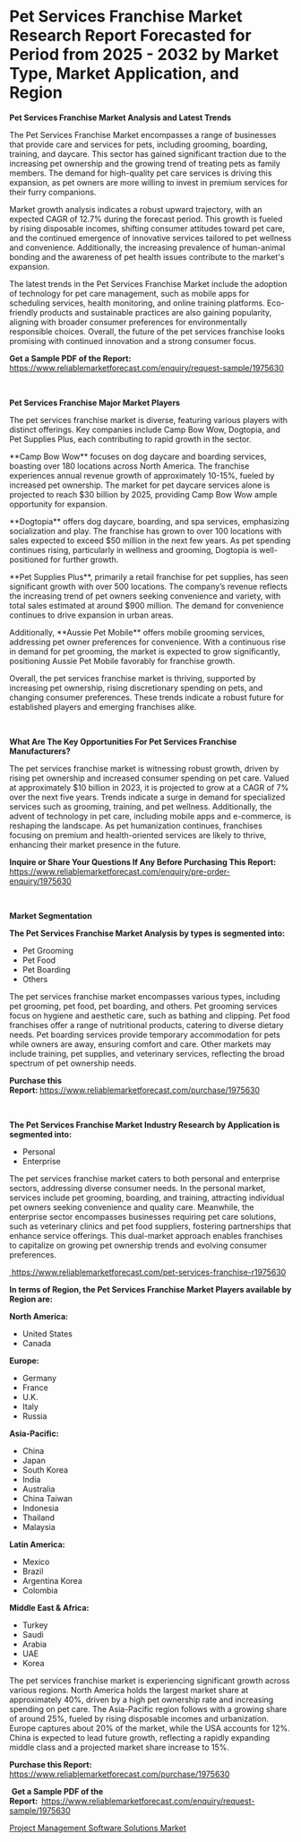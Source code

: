 <p><h1>Pet Services Franchise Market Research Report Forecasted for Period from 2025 -  2032 by Market Type, Market Application, and Region</h1></p><p><strong>Pet Services Franchise Market Analysis and Latest Trends</strong></p>
<p><p>The Pet Services Franchise Market encompasses a range of businesses that provide care and services for pets, including grooming, boarding, training, and daycare. This sector has gained significant traction due to the increasing pet ownership and the growing trend of treating pets as family members. The demand for high-quality pet care services is driving this expansion, as pet owners are more willing to invest in premium services for their furry companions.</p><p>Market growth analysis indicates a robust upward trajectory, with an expected CAGR of 12.7% during the forecast period. This growth is fueled by rising disposable incomes, shifting consumer attitudes toward pet care, and the continued emergence of innovative services tailored to pet wellness and convenience. Additionally, the increasing prevalence of human-animal bonding and the awareness of pet health issues contribute to the market's expansion.</p><p>The latest trends in the Pet Services Franchise Market include the adoption of technology for pet care management, such as mobile apps for scheduling services, health monitoring, and online training platforms. Eco-friendly products and sustainable practices are also gaining popularity, aligning with broader consumer preferences for environmentally responsible choices. Overall, the future of the pet services franchise looks promising with continued innovation and a strong consumer focus.</p></p>
<p><strong>Get a Sample PDF of the Report:&nbsp;</strong> <a href="https://www.reliablemarketforecast.com/enquiry/request-sample/1975630?utm_campaign=2810&utm_medium=2&utm_source=Github&utm_content=ia&utm_term=10032025&utm_id=pet-services-franchise">https://www.reliablemarketforecast.com/enquiry/request-sample/1975630</a></p>
<p>&nbsp;</p>
<p><strong>Pet Services Franchise Major Market Players</strong></p>
<p><p>The pet services franchise market is diverse, featuring various players with distinct offerings. Key companies include Camp Bow Wow, Dogtopia, and Pet Supplies Plus, each contributing to rapid growth in the sector.</p><p>**Camp Bow Wow** focuses on dog daycare and boarding services, boasting over 180 locations across North America. The franchise experiences annual revenue growth of approximately 10-15%, fueled by increased pet ownership. The market for pet daycare services alone is projected to reach $30 billion by 2025, providing Camp Bow Wow ample opportunity for expansion.</p><p>**Dogtopia** offers dog daycare, boarding, and spa services, emphasizing socialization and play. The franchise has grown to over 100 locations with sales expected to exceed $50 million in the next few years. As pet spending continues rising, particularly in wellness and grooming, Dogtopia is well-positioned for further growth.</p><p>**Pet Supplies Plus**, primarily a retail franchise for pet supplies, has seen significant growth with over 500 locations. The company’s revenue reflects the increasing trend of pet owners seeking convenience and variety, with total sales estimated at around $900 million. The demand for convenience continues to drive expansion in urban areas.</p><p>Additionally, **Aussie Pet Mobile** offers mobile grooming services, addressing pet owner preferences for convenience. With a continuous rise in demand for pet grooming, the market is expected to grow significantly, positioning Aussie Pet Mobile favorably for franchise growth.</p><p>Overall, the pet services franchise market is thriving, supported by increasing pet ownership, rising discretionary spending on pets, and changing consumer preferences. These trends indicate a robust future for established players and emerging franchises alike.</p></p>
<p>&nbsp;</p>
<p><strong>What Are The Key Opportunities For Pet Services Franchise Manufacturers?</strong></p>
<p><p>The pet services franchise market is witnessing robust growth, driven by rising pet ownership and increased consumer spending on pet care. Valued at approximately $10 billion in 2023, it is projected to grow at a CAGR of 7% over the next five years. Trends indicate a surge in demand for specialized services such as grooming, training, and pet wellness. Additionally, the advent of technology in pet care, including mobile apps and e-commerce, is reshaping the landscape. As pet humanization continues, franchises focusing on premium and health-oriented services are likely to thrive, enhancing their market presence in the future.</p></p>
<p><strong>Inquire or Share Your Questions If Any Before Purchasing This Report:</strong> <a href="https://www.reliablemarketforecast.com/enquiry/pre-order-enquiry/1975630?utm_campaign=2810&utm_medium=2&utm_source=Github&utm_content=ia&utm_term=10032025&utm_id=pet-services-franchise">https://www.reliablemarketforecast.com/enquiry/pre-order-enquiry/1975630</a></p>
<p>&nbsp;</p>
<p><strong>Market Segmentation</strong></p>
<p><strong>The Pet Services Franchise Market Analysis by types is segmented into:</strong></p>
<p><ul><li>Pet Grooming</li><li>Pet Food</li><li>Pet Boarding</li><li>Others</li></ul></p>
<p><p>The pet services franchise market encompasses various types, including pet grooming, pet food, pet boarding, and others. Pet grooming services focus on hygiene and aesthetic care, such as bathing and clipping. Pet food franchises offer a range of nutritional products, catering to diverse dietary needs. Pet boarding services provide temporary accommodation for pets while owners are away, ensuring comfort and care. Other markets may include training, pet supplies, and veterinary services, reflecting the broad spectrum of pet ownership needs.</p></p>
<p><strong>Purchase this Report:&nbsp;</strong><a href="https://www.reliablemarketforecast.com/purchase/1975630?utm_campaign=2810&utm_medium=2&utm_source=Github&utm_content=ia&utm_term=10032025&utm_id=pet-services-franchise">https://www.reliablemarketforecast.com/purchase/1975630</a></p>
<p>&nbsp;</p>
<p><strong>The Pet Services Franchise Market Industry Research by Application is segmented into:</strong></p>
<p><ul><li>Personal</li><li>Enterprise</li></ul></p>
<p><p>The pet services franchise market caters to both personal and enterprise sectors, addressing diverse consumer needs. In the personal market, services include pet grooming, boarding, and training, attracting individual pet owners seeking convenience and quality care. Meanwhile, the enterprise sector encompasses businesses requiring pet care solutions, such as veterinary clinics and pet food suppliers, fostering partnerships that enhance service offerings. This dual-market approach enables franchises to capitalize on growing pet ownership trends and evolving consumer preferences.</p></p>
<p><a href="https://www.reliablemarketforecast.com/pet-services-franchise-r1975630?utm_campaign=2810&utm_medium=2&utm_source=Github&utm_content=ia&utm_term=10032025&utm_id=pet-services-franchise">&nbsp;https://www.reliablemarketforecast.com/pet-services-franchise-r1975630</a></p>
<p><strong>In terms of Region, the Pet Services Franchise Market Players available by Region are:</strong></p>
<p>
    <p> <strong> North America: </strong>
        <ul>
            <li>United States</li>
            <li>Canada</li>
        </ul>
        </p> 
    <p> <strong> Europe: </strong>
        <ul>
            <li>Germany</li>
            <li>France</li>
            <li>U.K.</li>
            <li>Italy</li>
            <li>Russia</li>
        </ul>
        </p> 
    <p> <strong> Asia-Pacific: </strong>
        <ul>
            <li>China</li>
            <li>Japan</li>
            <li>South Korea</li>
            <li>India</li>
            <li>Australia</li>
            <li>China Taiwan</li>
            <li>Indonesia</li>
            <li>Thailand</li>
            <li>Malaysia</li>
        </ul>
        </p> 
    <p> <strong> Latin America: </strong>
        <ul>
            <li>Mexico</li>
            <li>Brazil</li>
            <li>Argentina Korea</li>
            <li>Colombia</li>
        </ul>
        </p> 
    <p> <strong> Middle East & Africa: </strong>
        <ul>
            <li>Turkey</li>
            <li>Saudi</li>
            <li>Arabia</li>
            <li>UAE</li>
            <li>Korea</li>
        </ul>
    </p>
    </p>
<p><p>The pet services franchise market is experiencing significant growth across various regions. North America holds the largest market share at approximately 40%, driven by a high pet ownership rate and increasing spending on pet care. The Asia-Pacific region follows with a growing share of around 25%, fueled by rising disposable incomes and urbanization. Europe captures about 20% of the market, while the USA accounts for 12%. China is expected to lead future growth, reflecting a rapidly expanding middle class and a projected market share increase to 15%.</p></p>
<p><strong>Purchase this Report: </strong><a href="https://www.reliablemarketforecast.com/purchase/1975630?utm_campaign=2810&utm_medium=2&utm_source=Github&utm_content=ia&utm_term=10032025&utm_id=pet-services-franchise">https://www.reliablemarketforecast.com/purchase/1975630</a></p>
<p>&nbsp;<strong>Get a Sample PDF of the Report:&nbsp;&nbsp;</strong><a href="https://www.reliablemarketforecast.com/enquiry/request-sample/1975630?utm_campaign=2810&utm_medium=2&utm_source=Github&utm_content=ia&utm_term=10032025&utm_id=pet-services-franchise">https://www.reliablemarketforecast.com/enquiry/request-sample/1975630</a></p>
<p><strong></strong></p>
<p><p><a href="https://github.com/sadimsamid/Market-Research-Report-List-1/blob/main/project-management-software-solutions-market.md?utm_campaign=2810&utm_medium=2&utm_source=Github&utm_content=ia&utm_term=10032025&utm_id=pet-services-franchise">Project Management Software Solutions Market</a></p></p>